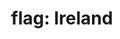 ---
layout: flags
title: "flag: Ireland"
emoji: flag_ireland
permalink: 🇮🇪.html
image: assets/img/3moji/flag_ireland.png
---
